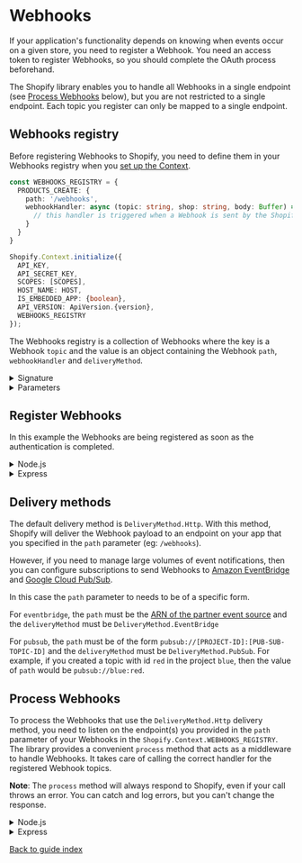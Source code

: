 # Webhooks

If your application's functionality depends on knowing when events occur on a given store, you need to register a Webhook. You need an access token to register Webhooks, so you should complete the OAuth process beforehand.

The Shopify library enables you to handle all Webhooks in a single endpoint (see [Process Webhooks](#process-webhooks) below), but you are not restricted to a single endpoint. Each topic you register can only be mapped to a single endpoint.

## Webhooks registry

Before registering Webhooks to Shopify, you need to define them in your Webhooks registry when you [set up the Context](getting_started.md#set-up-context).

```typescript
const WEBHOOKS_REGISTRY = {
  PRODUCTS_CREATE: {
    path: '/webhooks',
    webhookHandler: async (topic: string, shop: string, body: Buffer) => {
      // this handler is triggered when a Webhook is sent by the Shopify platform to your application
    }
  }
}

Shopify.Context.initialize({
  API_KEY,
  API_SECRET_KEY,
  SCOPES: [SCOPES],
  HOST_NAME: HOST,
  IS_EMBEDDED_APP: {boolean},
  API_VERSION: ApiVersion.{version},
  WEBHOOKS_REGISTRY
});
```

The Webhooks registry is a collection of Webhooks where the key is a Webhook `topic` and the value is an object containing the Webhook `path`, `webhookHandler` and `deliveryMethod`.

<details>
<summary>Signature</summary>

```typescript
type WEBHOOKS_REGISTRY = {
  [topic: string]: {
    path: string;
    webhookHandler: (topic: string, shop: string, body: Buffer) => Promise<void>;
    deliveryMethod?: DeliveryMethod;
  }
}
```

</details>

<details>
<summary>Parameters</summary>

| Parameter        | Type                                                            | Required? | Default Value              | Notes                                                                                                                    |
| ---------------- | --------------------------------------------------------------- | :-------: | :------------------------: | ------------------------------------------------------------------------------------------------------------------------ |
| `topic`          | `string`                                                        |   True    |     none                   | See the [list of available topics](https://shopify.dev/docs/admin-api/graphql/reference/events/webhooksubscriptiontopic) |
| `path`           | `string`                                                        |   True    |     none                   | The path to call depending on the `deliveryMethod`                                                                       |
| `webhookHandler` | `(topic: string, shop: string, body: Buffer) => Promise<void>`  |   True    |     none                   | The handler to execute when the Webhook is called                                                                        |
| `deliveryMethod` | `DeliveryMethod`                                                |   False   |     `DeliveryMethod.Http`  | See [Delivery methods](#delivery-methods) below for more de details                                                      |

</details>

## Register Webhooks

In this example the Webhooks are being registered as soon as the authentication is completed.

<details>
<summary>Node.js</summary>

```typescript
  } // end of if (pathName === '/login')

  // Register Webhooks after OAuth completes
  if (pathName === '/auth/callback') {
    try {
      await Shopify.Auth.validateAuthCallback(request, response, query as AuthQuery);

      const currentSession = await Shopify.Utils.loadCurrentSession(request, response);

      const resp = await Shopify.Webhooks.Registry.register({
        accessToken: currentSession.accessToken,
        shop: currentSession.shop
      });
      response.writeHead(302, { 'Location': '/' });
      response.end();
    }
    catch (e) {
      ...
```

</details>

<details>
<summary>Express</summary>

```ts
// Register Webhooks after OAuth completes
app.get('/auth/callback', async (req, res) => {
  try {
    await Shopify.Auth.validateAuthCallback(
      req,
      res,
      req.query as unknown as AuthQuery,
    ); // req.query must be cast to unkown and then AuthQuery in order to be accepted

    const currentSession = await Shopify.Utils.loadCurrentSession(
      req,
      res,
    );

    const resp = await Shopify.Webhooks.Registry.register({
      accessToken: currentSession.accessToken,
      shop: currentSession.shop
    });
  } catch (error) {
    console.error(error); // in practice these should be handled more gracefully
  }
  return res.redirect('/'); // wherever you want your user to end up after OAuth completes
});
```

</details>

## Delivery methods

The default delivery method is `DeliveryMethod.Http`. With this method, Shopify will deliver the Webhook payload to an endpoint on your app that you specified in the `path` parameter (eg: `/webhooks`).

However, if you need to manage large volumes of event notifications, then you can configure subscriptions to send Webhooks to [Amazon EventBridge](https://shopify.dev/apps/webhooks/eventbridge) and [Google Cloud Pub/Sub](https://shopify.dev/apps/webhooks/google-cloud).

In this case the `path` parameter to needs to be of a specific form.

For `eventbridge`, the `path` must be the [ARN of the partner event source](https://docs.aws.amazon.com/eventbridge/latest/APIReference/API_EventSource.html) and the `deliveryMethod` must be `DeliveryMethod.EventBridge`

For `pubsub`, the `path` must be of the form `pubsub://[PROJECT-ID]:[PUB-SUB-TOPIC-ID]` and the `deliveryMethod` must be `DeliveryMethod.PubSub`. For example, if you created a topic with id `red` in the project `blue`, then the value of `path` would be `pubsub://blue:red`.

## Process Webhooks

To process the Webhooks that use the `DeliveryMethod.Http` delivery method, you need to listen on the endpoint(s) you provided in the `path` parameter of your Webhooks in the `Shopify.Context.WEBHOOKS_REGISTRY`. The library provides a convenient `process` method that acts as a middleware to handle Webhooks. It takes care of calling the correct handler for the registered Webhook topics.

**Note**: The `process` method will always respond to Shopify, even if your call throws an error. You can catch and log errors, but you can't change the response.

<details>
<summary>Node.js</summary>

```typescript
  } // end of if (pathName === '/auth/callback')

  if (Shopify.Webhooks.Registry.isWebhookPath(pathName)) {
    try {
      await Shopify.Webhooks.Registry.process(request, response);
    } catch (error) {
      console.log(error);
    }
  } // end of if (Shopify.Webhooks.Registry.isWebhookPath(pathName))
}  // end of onRequest()

http.createServer(onRequest).listen(3000);
```

</details>

<details>
<summary>Express</summary>

```typescript
app.post('/webhooks', async (req, res) => {
  try {
    await Shopify.Webhooks.Registry.process(req, res);
  } catch (error) {
    console.log(error);
  }
});
```

</details>

[Back to guide index](../README.md)

